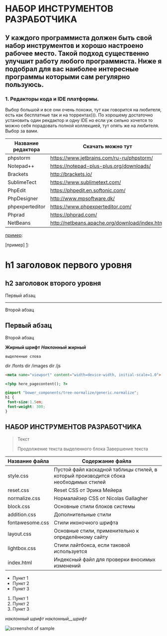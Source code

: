 НАБОР ИНСТРУМЕНТОВ РАЗРАБОТЧИКА
=====================
У каждого программиста должен быть свой набор инструментов и хорошо настроено рабочее место. Такой подход существенно улучшит работу любого программиста. 
Ниже я подобрал для вас наиболее интересные программы которыми сам регулярно пользуюсь.
-----------------------------------
### 1. Редакторы кода и IDE платформы. 
Выбор большой и все они очень похожи, тут как говорится на любителя, есть как бесплатные так и на торрентах))). 
По хорошему достаточно установить один рекдактор и одну IDE но если уж сильно хочется то можно себя порадовать полной коллекцией, тут опять же на любителя.
Выбор за вами.

Название редактора| Скачать можно тут
------------------|----------------------
phpstorm          | <https://www.jetbrains.com/ru-ru/phpstorm/>
Notepad++         | <https://notepad-plus-plus.org/downloads/>
Brackets          | <http://brackets.io/>
SublimeTect       | <https://www.sublimetext.com/>
PhpEdit           | <https://phpedit.en.softonic.com/>
PhpDesigner       | <http://www.mpsoftware.dk/>
phpexperteditor   | <https://www.phpexperteditor.com/>
Phprad            | <https://phprad.com/>
NetBeans          | <http://netbeans.apache.org/download/index.html>


[пример][id]:

[пример] [1]: 

[id]: http://example.com/ "Необязательная подсказка"
[1]:  http://myexample.com/ "подсказка"

h1 заголовок первого уровня
=====================

h2 заголовок второго уровня
-----------------------------------

Первый абзац
***
Второй абзац

Первый абзац
---
Второй абзац

**Жирный шрифт**
***Наклонный жирный***

`выделенные слова`

 dir /fonts
 dir /images
 dir /js
 
 ```html
<meta name="viewport" content="width=device-width, initial-scale=1.0">
```

```php
<?php here_pagecontent(); ?>
```


```scss /* или css */
@import "bower_components/tree-normalize/generic.normalize";
h1 {
 font-size:1.5em;
 font-weight: 300;
}
```
## НАБОР ИНСТРУМЕНТОВ РАЗРАБОТЧИКА ##

> Текст
> 
> Продолжение текста выделенного блока
> Завершение текста


Название файла  | Содержание файла
----------------|----------------------
style.css       | Пустой файл каскадной таблицы стилей, в который производится сбока необходимых стилей
reset.css       | Reset CSS от Эрика Мейера
normalize.css   | Нормалайзер CSS от Nicolas Gallagher
block.css       | Основные стили блоков системы
addition.css    | Дополнительные стили
fontawesome.css | Стили иконочного шрифта
layout.css      | Основные стили, применительно к определённому сайту
lightbox.css    | Стили лайтбокса, если таковой используется
index.html      | Индексный файл для проверки вносимых изменений

* Пункт 1
* Пункт 2
* Пункт 3

1. Пункт 1
2. Пункт 2
3. Пункт 3

_наклонный_ _шрифт_ _наклонный__шрифт_

![screenshot of sample](http://webdesign.ru.net/images/Heydon_min.jpg)
